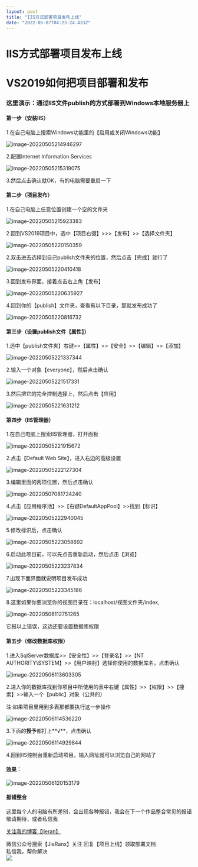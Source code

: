 ```yaml
---
layout: post
title: "IIS方式部署项目发布上线"
date: "2022-05-07T04:23:24.433Z"
---
```

IIS方式部署项目发布上线
=============

VS2019如何把项目部署和发布
================

### 这里演示：通过IIS文件publish的方式部署到Windows本地服务器上

#### 第一步（安装IIS）

1.在自己电脑上搜索Windows功能里的【启用或关闭Windows功能】

![image-20220505214946297](https://img2022.cnblogs.com/blog/2338733/202205/2338733-20220507082239247-1092388821.png)

2.配置Internet Information Services

![image-20220505215319075](https://img2022.cnblogs.com/blog/2338733/202205/2338733-20220507082238956-1082497089.png)

3.然后点击确认就OK，有的电脑需要重启一下

#### 第二步（项目发布）

1.在自己电脑上任意位置创建一个空的文件夹

![image-20220505215923383](https://img2022.cnblogs.com/blog/2338733/202205/2338733-20220507082238699-1494643565.png)

2.回到VS2019项目中，选中【项目右键】>>>【发布】>>【选择文件夹】

![image-20220505220150359](https://img2022.cnblogs.com/blog/2338733/202205/2338733-20220507082238463-779857659.png)

2.双击进去选择到自己publish文件夹的位置，然后点击【完成】就行了

![image-20220505220410418](https://img2022.cnblogs.com/blog/2338733/202205/2338733-20220507082238206-1516045291.png)

3.回到发布界面，接着点击右上角【发布】

![image-20220505220635927](https://img2022.cnblogs.com/blog/2338733/202205/2338733-20220507082238009-115080376.png)

4.回到你的【publish】文件夹，查看有以下目录，那就发布成功了

![image-20220505220816732](https://img2022.cnblogs.com/blog/2338733/202205/2338733-20220507082237799-957072431.png)

#### 第三步（设置publish文件【属性】）

1.选中【publish文件夹】右键>>【属性】>>【安全】>>【编辑】>>【添加】

![image-20220505221337344](https://img2022.cnblogs.com/blog/2338733/202205/2338733-20220507082237588-1424812209.png)

2.输入一个对象【everyone】，然后点击确认

![image-20220505221517331](https://img2022.cnblogs.com/blog/2338733/202205/2338733-20220507082237326-470797492.png)

3.然后把它的完全控制选择上，然后点击【应用】

![image-20220505221631212](https://img2022.cnblogs.com/blog/2338733/202205/2338733-20220507082237122-1825379973.png)

#### 第四步（IIS管理器）

1.在自己电脑上搜索IIS管理器，打开面板

![image-20220505221915672](https://img2022.cnblogs.com/blog/2338733/202205/2338733-20220507082236786-1620471333.png)

2.点击【Default Web Site】，进入右边的高级设置

![image-20220505222127304](https://img2022.cnblogs.com/blog/2338733/202205/2338733-20220507082236262-1595671355.png)

3.编辑里面的两项位置，然后点击确认

![image-20220507081724240](https://img2022.cnblogs.com/blog/2338733/202205/2338733-20220507082235571-1781340813.png)

4.点击【应用程序池】>>【右键DefaultAppPool】>>找到【标识】

![image-20220505222940045](https://img2022.cnblogs.com/blog/2338733/202205/2338733-20220507082235150-987023098.png)

5.修改标识后，点击确认

![image-20220505223058692](https://img2022.cnblogs.com/blog/2338733/202205/2338733-20220507082234352-1042508382.png)

6.启动此项目前，可以先点击重新启动，然后点击【浏览】

![image-20220505223237834](https://img2022.cnblogs.com/blog/2338733/202205/2338733-20220507082234017-567345551.png)

7.出现下面界面就说明项目发布成功

![image-20220505223345186](https://img2022.cnblogs.com/blog/2338733/202205/2338733-20220507082233772-948069478.png)

8.这里如果你要浏览你的视图目录在：localhost/视图文件夹/index,

![image-20220506112751265](https://img2022.cnblogs.com/blog/2338733/202205/2338733-20220507082233462-1842993817.png)

它报以上错误，这边还要设置数据库权限

#### 第五步（修改数据库权限）

1.进入SqlServer数据库>>【安全性】>>【登录名】>>【NT AUTHORITY\\SYSTEM】>>【用户映射】选择你使用的数据库名，点击确认

![image-20220506113603305](https://img2022.cnblogs.com/blog/2338733/202205/2338733-20220507082233191-506290189.png)

2.进入你的数据库找到你项目中所使用的表中右键【属性】>>【权限】>>【搜索】>>输入一个【public】对象（公共的）

注:如果项目里用到多表那都要执行这一步操作

![image-20220506114536220](https://img2022.cnblogs.com/blog/2338733/202205/2338733-20220507082232759-79379352.png)

3.下面的**授予**都打上**√**，点击确认

![image-20220506114929844](https://img2022.cnblogs.com/blog/2338733/202205/2338733-20220507082231755-1814264628.png)

4.回到IIS控制台重新启动项目，输入网址就可以浏览自己的网站了

#### **效果**：

![image-20220506120153179](https://img2022.cnblogs.com/blog/2338733/202205/2338733-20220507082231259-1803939153.png)

#### 报错整合

这里每个人的电脑有所差别，会出现各种报错，我会在下一个作品整合常见的报错敬请期待，或者私信我

[关注我的博客【jieran】](https://www.cnblogs.com/andjieran/)

微信公众号搜索【JieRanx】关注 回复【项目上线】领取部署文档  
私信我，帮你解决  
![](https://img2022.cnblogs.com/blog/2338733/202205/2338733-20220507082450361-598652236.png)